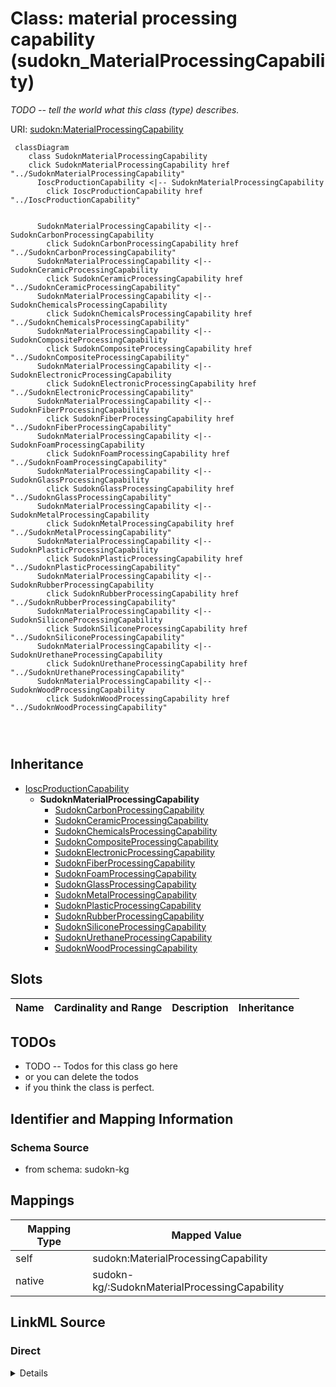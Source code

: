 

# Class: material processing capability (sudokn_MaterialProcessingCapability)


_TODO -- tell the world what this class (type) describes._





URI: [sudokn:MaterialProcessingCapability](http://asu.edu/semantics/SUDOKN/MaterialProcessingCapability)






```mermaid
 classDiagram
    class SudoknMaterialProcessingCapability
    click SudoknMaterialProcessingCapability href "../SudoknMaterialProcessingCapability"
      IoscProductionCapability <|-- SudoknMaterialProcessingCapability
        click IoscProductionCapability href "../IoscProductionCapability"
      

      SudoknMaterialProcessingCapability <|-- SudoknCarbonProcessingCapability
        click SudoknCarbonProcessingCapability href "../SudoknCarbonProcessingCapability"
      SudoknMaterialProcessingCapability <|-- SudoknCeramicProcessingCapability
        click SudoknCeramicProcessingCapability href "../SudoknCeramicProcessingCapability"
      SudoknMaterialProcessingCapability <|-- SudoknChemicalsProcessingCapability
        click SudoknChemicalsProcessingCapability href "../SudoknChemicalsProcessingCapability"
      SudoknMaterialProcessingCapability <|-- SudoknCompositeProcessingCapability
        click SudoknCompositeProcessingCapability href "../SudoknCompositeProcessingCapability"
      SudoknMaterialProcessingCapability <|-- SudoknElectronicProcessingCapability
        click SudoknElectronicProcessingCapability href "../SudoknElectronicProcessingCapability"
      SudoknMaterialProcessingCapability <|-- SudoknFiberProcessingCapability
        click SudoknFiberProcessingCapability href "../SudoknFiberProcessingCapability"
      SudoknMaterialProcessingCapability <|-- SudoknFoamProcessingCapability
        click SudoknFoamProcessingCapability href "../SudoknFoamProcessingCapability"
      SudoknMaterialProcessingCapability <|-- SudoknGlassProcessingCapability
        click SudoknGlassProcessingCapability href "../SudoknGlassProcessingCapability"
      SudoknMaterialProcessingCapability <|-- SudoknMetalProcessingCapability
        click SudoknMetalProcessingCapability href "../SudoknMetalProcessingCapability"
      SudoknMaterialProcessingCapability <|-- SudoknPlasticProcessingCapability
        click SudoknPlasticProcessingCapability href "../SudoknPlasticProcessingCapability"
      SudoknMaterialProcessingCapability <|-- SudoknRubberProcessingCapability
        click SudoknRubberProcessingCapability href "../SudoknRubberProcessingCapability"
      SudoknMaterialProcessingCapability <|-- SudoknSiliconeProcessingCapability
        click SudoknSiliconeProcessingCapability href "../SudoknSiliconeProcessingCapability"
      SudoknMaterialProcessingCapability <|-- SudoknUrethaneProcessingCapability
        click SudoknUrethaneProcessingCapability href "../SudoknUrethaneProcessingCapability"
      SudoknMaterialProcessingCapability <|-- SudoknWoodProcessingCapability
        click SudoknWoodProcessingCapability href "../SudoknWoodProcessingCapability"
      
      
      
```





## Inheritance
* [IoscProductionCapability](../classes/IoscProductionCapability.md)
    * **SudoknMaterialProcessingCapability**
        * [SudoknCarbonProcessingCapability](../classes/SudoknCarbonProcessingCapability.md)
        * [SudoknCeramicProcessingCapability](../classes/SudoknCeramicProcessingCapability.md)
        * [SudoknChemicalsProcessingCapability](../classes/SudoknChemicalsProcessingCapability.md)
        * [SudoknCompositeProcessingCapability](../classes/SudoknCompositeProcessingCapability.md)
        * [SudoknElectronicProcessingCapability](../classes/SudoknElectronicProcessingCapability.md)
        * [SudoknFiberProcessingCapability](../classes/SudoknFiberProcessingCapability.md)
        * [SudoknFoamProcessingCapability](../classes/SudoknFoamProcessingCapability.md)
        * [SudoknGlassProcessingCapability](../classes/SudoknGlassProcessingCapability.md)
        * [SudoknMetalProcessingCapability](../classes/SudoknMetalProcessingCapability.md)
        * [SudoknPlasticProcessingCapability](../classes/SudoknPlasticProcessingCapability.md)
        * [SudoknRubberProcessingCapability](../classes/SudoknRubberProcessingCapability.md)
        * [SudoknSiliconeProcessingCapability](../classes/SudoknSiliconeProcessingCapability.md)
        * [SudoknUrethaneProcessingCapability](../classes/SudoknUrethaneProcessingCapability.md)
        * [SudoknWoodProcessingCapability](../classes/SudoknWoodProcessingCapability.md)



## Slots

| Name | Cardinality and Range | Description | Inheritance |
| ---  | --- | --- | --- |









## TODOs

* TODO -- Todos for this class go here
* or you can delete the todos
* if you think the class is perfect.

## Identifier and Mapping Information







### Schema Source


* from schema: sudokn-kg




## Mappings

| Mapping Type | Mapped Value |
| ---  | ---  |
| self | sudokn:MaterialProcessingCapability |
| native | sudokn-kg/:SudoknMaterialProcessingCapability |







## LinkML Source

<!-- TODO: investigate https://stackoverflow.com/questions/37606292/how-to-create-tabbed-code-blocks-in-mkdocs-or-sphinx -->

### Direct

<details>
```yaml
name: sudokn_MaterialProcessingCapability
description: TODO -- tell the world what this class (type) describes.
title: material processing capability
todos:
- TODO -- Todos for this class go here
- or you can delete the todos
- if you think the class is perfect.
notes:
- Class with 0 occurences.
from_schema: sudokn-kg
is_a: iosc_ProductionCapability
class_uri: sudokn:MaterialProcessingCapability

```
</details>

### Induced

<details>
```yaml
name: sudokn_MaterialProcessingCapability
description: TODO -- tell the world what this class (type) describes.
title: material processing capability
todos:
- TODO -- Todos for this class go here
- or you can delete the todos
- if you think the class is perfect.
notes:
- Class with 0 occurences.
from_schema: sudokn-kg
is_a: iosc_ProductionCapability
class_uri: sudokn:MaterialProcessingCapability

```
</details>